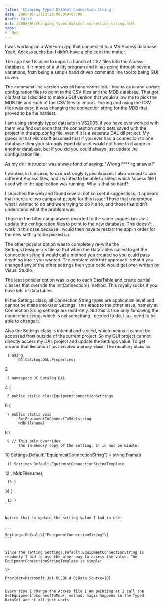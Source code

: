 ```yaml
---
title: 'Changing Typed DataSet Connection String'
date: 2008-05-13T13:26:00.000-07:00
draft: false
url: /2008/05/changing-typed-dataset-connection-string.html
tags: 
- .Net
---
```


I was working on a WinForm app that connected to a MS Access database. Yeah, Access sucks but I didn't have a choice in the matter.  
  
The app itself is used to import a bunch of CSV files into the Access database. It is more of a utility program and it has going through several variations, from being a simple hand driven command line tool to being GUI driven.  
  
The command line version was all hand controlled. I had to go in and update configuration files to point to the CSV files and the MDB database. That got old fast so I decided to make a GUI version that would allow me to pick the MDB file and each of the CSV files to import. Picking and using the CSV files was easy, it was changing the connection string for the MDB that proved to be the hardest.  
  
I am using strongly typed datasets in VS2005. If you have ever worked with them you find out soon that the connection string gets saved with the project in the app.config file, even if it is a seperate DAL dll project. My guess is that Microsoft assumed that if you ever had a connection to one database then your strongly typed dataset would not have to change to another database, but if you did you could always just update the configuration file.  
  
As my drill instructor was always fond of saying: "Wrong f\*\*\*ing answer!"  
  
I wanted, in the case, to use a strongly typed dataset. I also wanted to use different Access files, and I wanted to be able to select which Access file I used while the application was running. Why is that so hard?  
  
I searched the web and found several not so useful suggestions. It appears that there are two camps of people for this issue: Those that understood what I wanted to do and were trying to do it also, and those that didn't understand what the problem was.  
  
Those in the latter camp always resorted to the same suggestion: Just update the configuration files to point to the new database. This doesn't work in this case because I would then have to restart the app in order for the new setting to be picked up.  
  
The other popular option was to completely re-write the Settings.Designer.cs file so that when the DataTables called to get the connection string it would call a method you created so you could pass anything into it you wanted. The problem with this approach is that if you changed any of the other settings then your code would get over-written by Visual Studio.  
  
The least popular option was to go to each DataTable and create partial classes that override the InitConnection() method. This royally sucks if you have lots of DataTables.  
  
In the Settings class, all Connection String types are application level and cannot be made into User Settings. This leads to the other issue, namely all Connection String settings are read-only. But this is true only for saving the connection string, which is not something I needed to do. I just need to be able to change it.  
  
Also the Settings class is internal and sealed, which means it cannot be accessed from outside of the current project. So my GUI project cannot directly access my DAL project and update the Settings value. To get around that limitation I just created a proxy class. The resulting class is:  
  
  

```
 1 using
      DC.Catalog.DAL.Properties;
``````
 2 
``````
 3 namespace DC.Catalog.DAL
``````
 4 {
``````
 5 public static classEquipmentConnectionSettings
``````
 6 {
``````
 7 public static void
      SetEquipmentToConnectToMdb(string
      MdbFilename)
``````
 8 {
``````
 9 // This only overrides
      the in-memory copy of the setting. It is not perminate.
``````
 10
      Settings.Default\["EquipmentConnectionString"\] = string.Format(
``````
 11 Settings.Default.EquipmentConnectionStringTemplate
``````
 12 ,
      MdbFilename);
``````
 13 }
``````
 14 }
``````
 15 }
```

  
Notice that to update the setting value I had to use:  
  

```
Settings.Default\["EquipmentConnectionString"\]
```

  
Since the setting Settings.Default.EquipmentConnectionString is readonly I had to use the other way to access the value. The EquipmentConnectionStringTemplate is simple:  
  
\>

Provider=Microsoft.Jet.OLEDB.4.0;Data Source={0}  

  
Every time I change the Access file I am pointing at I call the SetEquipmentToConnectToMdb() method, magic happens in the Typed DataSet and it all just works.